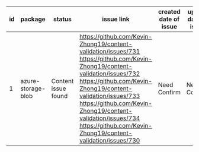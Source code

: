 
| id | package | status | issue link | created date of issue | update date of issue | run date of pipeline | pipeline run link |
|----|---------|--------|------------|-----------------------|----------------------| ---------------------| ----------------- |
| 1 | azure-storage-blob | Content issue found | https://github.com/Kevin-Zhong19/content-validation/issues/731 https://github.com/Kevin-Zhong19/content-validation/issues/732 https://github.com/Kevin-Zhong19/content-validation/issues/733 https://github.com/Kevin-Zhong19/content-validation/issues/734 https://github.com/Kevin-Zhong19/content-validation/issues/730  | Need Confirm | Need Confirm | 6/30/2025 8:33:42 AM | https://dev.azure.com/v-qzhong0565/v-qzhong-fullPython0626/_build/results?buildId=3 |